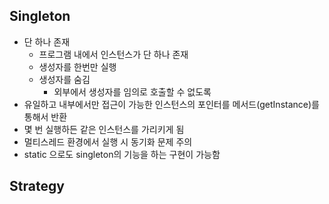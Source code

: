 ## Singleton
- 단 하나 존재
  - 프로그램 내에서 인스턴스가 단 하나 존재
  - 생성자를 한번만 실행
  - 생성자를 숨김
    - 외부에서 생성자를 임의로 호출할 수 없도록
- 유일하고 내부에서만 접근이 가능한 인스턴스의 포인터를 메서드(getInstance)를 통해서 반환
- 몇 번 실행하든 같은 인스턴스를 가리키게 됨
- 멀티스레드 환경에서 실행 시 동기화 문제 주의
- static 으로도 singleton의 기능을 하는 구현이 가능함


## Strategy
